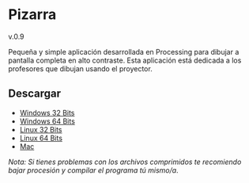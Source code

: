 # Pizarra

v.0.9

Pequeña y simple aplicación desarrollada en Processing para dibujar a pantalla completa en alto contraste. Esta aplicación está dedicada a los profesores que dibujan usando el proyector.

## Descargar
* [Windows 32 Bits](application.windows32.zip)
* [Windows 64 Bits](application.windows64.zip)
* [Linux 32 Bits](application.linux32.zip)
* [Linux 64 Bits](application.linux64.zip)
* [Mac](application.macosx.zip)

*Nota: Si tienes problemas con los archivos comprimidos te recomiendo bajar procesión y compilar el programa tú mismo/a*.